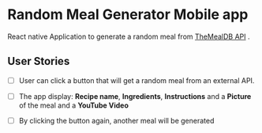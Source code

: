 # Random Meal Generator Mobile app

React native Application to generate a random meal from [TheMealDB API](https://www.themealdb.com) .

## User Stories
- [ ] User can click a button that will get a random meal from an external API.
- [ ] The app display: **Recipe name**, **Ingredients**, **Instructions** and a **Picture** of the meal and a **YouTube Video**
- [ ] By clicking the button again, another meal will be generated

